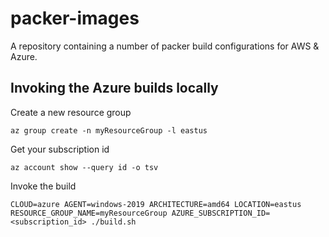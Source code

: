 # packer-images

A repository containing a number of packer build configurations for AWS & Azure.

## Invoking the Azure builds locally

Create a new resource group

```
az group create -n myResourceGroup -l eastus
```

Get your subscription id

```
az account show --query id -o tsv
```

Invoke the build

```
CLOUD=azure AGENT=windows-2019 ARCHITECTURE=amd64 LOCATION=eastus RESOURCE_GROUP_NAME=myResourceGroup AZURE_SUBSCRIPTION_ID=<subscription_id> ./build.sh
```

